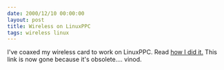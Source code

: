 ```yaml
---
date: 2000/12/10 00:00:00
layout: post
title: Wireless on LinuxPPC
tags: wireless linux
---
```


I've coaxed my wireless card to work on LinuxPPC. Read [how I did
it.](http://kurup.org/content/wireless.phtml) This link is now gone
because it's obsolete.... vinod.
